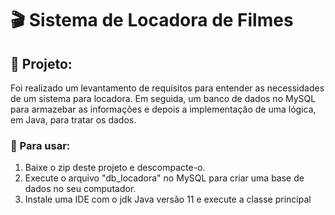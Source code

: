 # 🎬 Sistema de Locadora de Filmes

## 📼 Projeto: 
  Foi realizado um levantamento de requisitos para entender as necessidades de um sistema para locadora. Em seguida, um banco de dados no MySQL para armazebar as informações e depois a implementação de uma lógica, em Java, para tratar os dados.

### 🎃 Para usar:
  <ol>
    <li> Baixe o zip deste projeto e descompacte-o. </li>
    <li> Execute o arquivo "db_locadora" no MySQL para criar uma base de dados no seu computador. </li>
    <li> Instale uma IDE com o jdk Java versão 11 e execute a classe principal</li>
  </ol>
  
 
